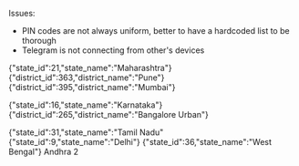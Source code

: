 Issues:
- PIN codes are not always uniform, better to have a hardcoded list to be thorough
- Telegram is not connecting from other's devices


{"state_id":21,"state_name":"Maharashtra"}
{"district_id":363,"district_name":"Pune"}
{"district_id":395,"district_name":"Mumbai"}

{"state_id":16,"state_name":"Karnataka"}
{"district_id":265,"district_name":"Bangalore Urban"}

{"state_id":31,"state_name":"Tamil Nadu"
{"state_id":9,"state_name":"Delhi"}
{"state_id":36,"state_name":"West Bengal"}
Andhra 2
